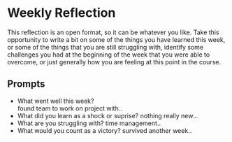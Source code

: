 # Weekly Reflection
This reflection is an open format, so it can be whatever you like. Take this opportunity to write a bit on some of the things you have learned this week, or some of the things that you are still struggling with, identify some challenges you had at the beginning of the week that you were able to overcome, or just generally how you are feeling at this point in the course.

## Prompts
- What went well this week?\
found team to work on project with.. 
- What did you learn as a shock or suprise?
nothing really new...
- What are you struggling with?
time management.. 
- What would you count as a victory?
survived another week.. 